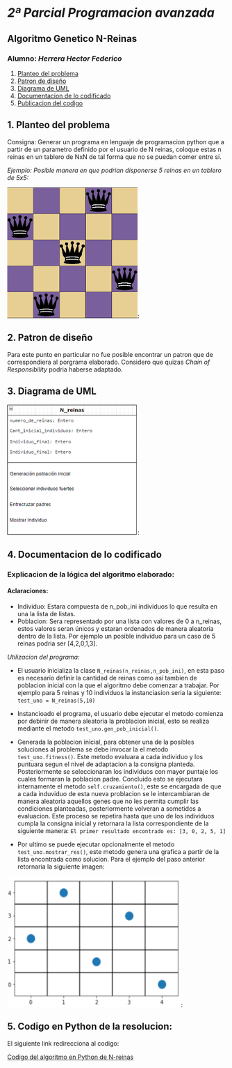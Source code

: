 # *2ª Parcial Programacion avanzada*
## Algoritmo Genetico N-Reinas
### Alumno: *Herrera Hector Federico*

1. [Planteo del problema](#id1)
2. [Patron de diseño](#id2)
3. [Diagrama de UML](#id3)
4. [Documentacion de lo codificado](#id4)
5. [Publicacion del codigo](#id5)

## 1. Planteo del problema <a name="id1"></a>
Consigna: Generar un programa en lenguaje de programacion python que a partir de un parametro definido por el usuario de N reinas, coloque estas n reinas en un tablero de NxN de tal forma que no se puedan comer entre si.

_Ejemplo: Posible manera en que podrian disponerse 5 reinas en un tablero de 5x5:_

<img src="https://github.com/f3derico1991/n_reinas_Herrera_Hector/blob/main/N_reinas_Herrea_hector/imagenes/CincoReinas.png" width=300 height=300>:

## 2. Patron de diseño <a name="id2"></a>
Para este punto en particular no fue posible encontrar un patron que de correspondiera al porgrama elaborado. Considero que quizas _Chain of Responsibility_ podria haberse adaptado.

## 3. Diagrama de UML <a name="id3"></a>
<img src="https://github.com/f3derico1991/n_reinas_Herrera_Hector/blob/main/N_reinas_Herrea_hector/imagenes/2022-07-04-10-51-app.diagrams.net.png" width=300 height=300>:

## 4. Documentacion de lo codificado <a name="id4"></a>
 ### Explicacion de la lógica del algoritmo elaborado:
 #### Aclaraciones:
 - Individuo: Estara compuesta de n_pob_ini individuos lo que resulta en una la lista de listas.
 - Poblacion: Sera representado por una lista con valores de 0 a n_reinas, estos valores seran únicos y estaran ordenados de manera aleatoria dentro de la lista. Por ejemplo un posible individuo para un caso de 5 reinas podria ser [4,2,0,1,3].
 
 *Utilizacion del programa:*
 - El usuario inicializa la clase `N_reinas(n_reinas,n_pob_ini)`, en esta paso es necesario definir la cantidad de reinas como asi tambien de poblacion inicial con la que el algoritmo debe comenzar a trabajar. Por ejemplo para 5 reinas y 10 individuos la instanciasion seria la siguiente: `test_uno = N_reinas(5,10)`

 - Instancioado el programa, el usuario debe ejecutar el metodo  comienza por debinir de manera aleatoria la problacion inicial, esto se realiza mediante el metodo 
`test_uno.gen_pob_inicial()`.
 
 - Generada la poblacion inicial, para obtener una de la posibles soluciones al problema se debe invocar la el metodo `test_uno.fitness()`.
 Este metodo evaluara a cada individuo y los puntuara segun el nivel de adaptacion a la consigna planteda. Posteriormente se seleccionaran los individuos con mayor puntaje los cuales formaran la poblacion padre. Concluido esto se ejecutara internamente el metodo `self.cruzamiento()`, este se encargada de que a cada induviduo de esta nueva problacion se le intercambiaran de manera aleatoria aquellos genes que no les permita cumplir las condiciones planteadas, posteriormente volveran a sometidos a evaluacion. Este proceso se repetira hasta que uno de los individuos cumpla la consigna inicial y retornara la lista correspondiente de la siguiente manera: `El primer resultado encontrado es: [3, 0, 2, 5, 1]`
 
 - Por ultimo se puede ejecutar opcionalmente el metodo `test_uno.mostrar_res()`, este metodo genera una grafica a partir de la lista encontrada como solucion. Para el ejemplo del paso anterior retornaria la siguiente imagen: 

<img src="https://github.com/f3derico1991/n_reinas_Herrera_Hector/blob/main/N_reinas_Herrea_hector/imagenes/print_solucion.png" width=400 height=300>:



## 5. Codigo en Python de la resolucion: <a name="id5"></a>
El siguiente link redirecciona al codigo:

[Codigo del algoritmo en Python de N-reinas](https://github.com/f3derico1991/n_reinas_Herrera_Hector/blob/main/N_reinas_Herrea_hector/2do_parcial_programacion_avanzada.py)
